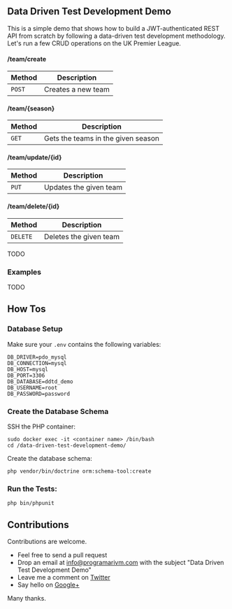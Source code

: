 ## Data Driven Test Development Demo

This is a simple demo that shows how to build a JWT-authenticated REST API from scratch by following a data-driven test development methodology. Let's run a few CRUD operations on the UK Premier League.

#### /team/create

| Method       | Description                                |
|--------------|--------------------------------------------|
| `POST`       | Creates a new team                         |

#### /team/{season}

| Method       | Description                                |
|--------------|--------------------------------------------|
| `GET`        | Gets the teams in the given season         |

#### /team/update/{id}

| Method       | Description                                |
|--------------|--------------------------------------------|
| `PUT`        | Updates the given team                     |

#### /team/delete/{id}

| Method       | Description                                |
|--------------|--------------------------------------------|
| `DELETE`     | Deletes the given team                     |

TODO

### Examples

TODO

## How Tos

### Database Setup

Make sure your `.env` contains the following variables:

    DB_DRIVER=pdo_mysql
    DB_CONNECTION=mysql
    DB_HOST=mysql
    DB_PORT=3306
    DB_DATABASE=ddtd_demo
    DB_USERNAME=root
    DB_PASSWORD=password

### Create the Database Schema

SSH the PHP container:

    sudo docker exec -it <container name> /bin/bash
    cd /data-driven-test-development-demo/

Create the database schema:

    php vendor/bin/doctrine orm:schema-tool:create

### Run the Tests:

    php bin/phpunit

## Contributions

Contributions are welcome.

- Feel free to send a pull request
- Drop an email at info@programarivm.com with the subject "Data Driven Test Development Demo"
- Leave me a comment on [Twitter](https://twitter.com/programarivm)
- Say hello on [Google+](https://plus.google.com/+Programarivm)

Many thanks.
